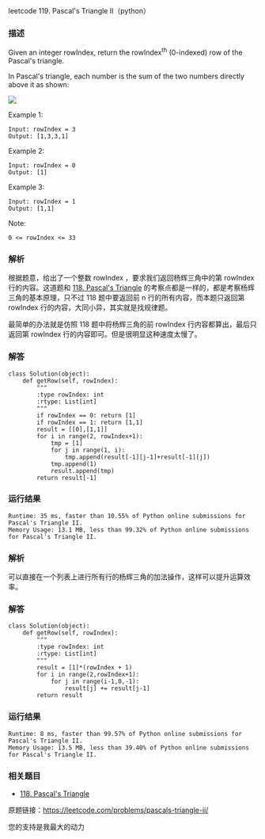 leetcode  119. Pascal's Triangle II（python）

### 描述

Given an integer rowIndex, return the rowIndex<sup>th</sup> (0-indexed) row of the Pascal's triangle.

In Pascal's triangle, each number is the sum of the two numbers directly above it as shown:


![](https://gimg2.baidu.com/image_search/src=http%3A%2F%2F5b0988e595225.cdn.sohucs.com%2Fimages%2F20200410%2Fceb23eeae6c44e67bd9321d801792c98.gif&refer=http%3A%2F%2F5b0988e595225.cdn.sohucs.com&app=2002&size=f9999,10000&q=a80&n=0&g=0n&fmt=jpeg?sec=1637720616&t=be0244f74d9e515015ee85264eb321db)




Example 1:

	Input: rowIndex = 3
	Output: [1,3,3,1]

	
Example 2:

	Input: rowIndex = 0
	Output: [1]


Example 3:

	Input: rowIndex = 1
	Output: [1,1]


Note:
	
	0 <= rowIndex <= 33


### 解析

根据题意，给出了一个整数 rowIndex ，要求我们返回杨辉三角中的第 rowIndex 行的内容。这道题和  [118. Pascal's Triangle](https://leetcode.com/problems/pascals-triangle/) 的考察点都是一样的，都是考察杨辉三角的基本原理，只不过 118 题中要返回前 n 行的所有内容，而本题只返回第 rowIndex 行的内容，大同小异，其实就是找规律题。

最简单的办法就是仿照 118 题中将杨辉三角的前 rowIndex 行内容都算出，最后只返回第 rowIndex 行的内容即可。但是很明显这种速度太慢了。


### 解答
				


	class Solution(object):
	    def getRow(self, rowIndex):
	        """
	        :type rowIndex: int
	        :rtype: List[int]
	        """
	        if rowIndex == 0: return [1]
	        if rowIndex == 1: return [1,1]
	        result = [[0],[1,1]]
	        for i in range(2, rowIndex+1):
	            tmp = [1]
	            for j in range(1, i):
	                tmp.append(result[-1][j-1]+result[-1][j])
	            tmp.append(1)
	            result.append(tmp)
	        return result[-1]
	        
            	      
			
### 运行结果

	        
    Runtime: 35 ms, faster than 10.55% of Python online submissions for Pascal's Triangle II.
	Memory Usage: 13.1 MB, less than 99.32% of Python online submissions for Pascal's Triangle II.	
	            
### 解析

可以直接在一个列表上进行所有行的杨辉三角的加法操作，这样可以提升运算效率。

### 解答

	class Solution(object):
	    def getRow(self, rowIndex):
	        """
	        :type rowIndex: int
	        :rtype: List[int]
	        """
	        result = [1]*(rowIndex + 1)
	        for i in range(2,rowIndex+1):
	            for j in range(i-1,0,-1):
	                result[j] += result[j-1]
	        return result
	            

### 运行结果
	
	Runtime: 8 ms, faster than 99.57% of Python online submissions for Pascal's Triangle II.
	Memory Usage: 13.5 MB, less than 39.40% of Python online submissions for Pascal's Triangle II.


### 相关题目


* [118. Pascal's Triangle](https://leetcode.com/problems/pascals-triangle/)

原题链接：https://leetcode.com/problems/pascals-triangle-ii/



您的支持是我最大的动力
